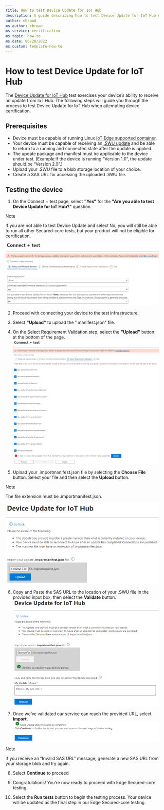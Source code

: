 ```yaml
---
title: How to test Device Update for IoT Hub
description: A guide describing how to test Device Update for IoT Hub on a Linux host in preparation for Edge Secured-core certification.
author: cbroad
ms.author: cbroad
ms.service: certification
ms.topic: how-to 
ms.date: 06/20/2022
ms.custom: template-how-to 
---
```


# How to test Device Update for IoT Hub
The [Device Update for IoT Hub](..\iot-hub-device-update\understand-device-update.md) test exercises your device’s ability to receive an update from IoT Hub. The following steps will guide you through the process to test Device Update for IoT Hub when attempting device certification.

## Prerequisites
* Device must be capable of running Linux [IoT Edge supported container](..\iot-edge\support.md).
* Your device must be capable of receiving an [.SWU update](https://swupdate.org/) and be able to return to a running and connected state after the update is applied.  
* The update package and manifest must be applicable to the device under test.  (Example:If the device is running “Version 1.0”, the update should be “Version 2.0”.)
* Upload your .SWU file to a blob storage location of your choice.
* Create a SAS URL for accessing the uploaded .SWU file.  

## Testing the device
1.	On the Connect + test page, select **"Yes"** for the **"Are you able to test Device Update for IoT Hub?"** question.
> [!Note]
> If you are not able to test Device Update and select No, you will still be able to run all other Secured-core tests, but your product will not be eligible for certification.

![Connect + test](.\media\how-to-adu\connect-test.png)


2.	Proceed with connecting your device to the test infrastructure.

3.  Select **"Upload"** to upload the ".manifest.json" file.

4.	On the Select Requirement Validation step, select the **"Upload"** button at the bottom of the page.
![Select tests](.\media\how-to-adu\select-tests.png)

5.	Upload your .importmanifest.json file by selecting the **Choose File** button.  Select your file and then select the **Upload** button.  
> [!Note]
> The file extension must be .importmanifest.json.

![Upload SWU](.\media\how-to-adu\upload-swu.png)

6.	Copy and Paste the SAS URL to the location of your .SWU file in the provided input box, then select the **Validate** button.
![Validate SWU](.\media\how-to-adu\validate-swu.png)

7.	Once we’ve validated our service can reach the provided URL, select **Import**.   
![Staging complete](.\media\how-to-adu\staging-complete.png) 
> [!Note]
> If you receive an “Invalid SAS URL” message, generate a new SAS URL from your storage blob and try again.

8.  Select **Continue** to proceed

9.	Congratulations!  You're now ready to proceed with Edge Secured-core testing. 

10.	Select the **Run tests** button to begin the testing process. Your device will be updated as the final step in our Edge Secured-core testing.